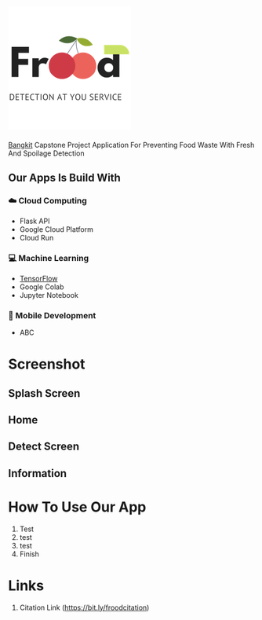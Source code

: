 ![alt text](https://github.com/capstone-frood/Frood/blob/d960b8776a9a0a493461cc525b7e44ff5dfac278/LOGO/1%20TRANS%20Resized.png "Frood Logo")
---
[Bangkit](https://grow.google/intl/id_id/bangkit/ "Bangkit Website") Capstone Project Application For Preventing Food Waste With Fresh And Spoilage Detection 

## Our Apps Is Build With
### :cloud: Cloud Computing
* Flask API
* Google Cloud Platform
* Cloud Run
### :computer: Machine Learning
* [TensorFlow](https://www.tensorflow.org/)
* Google Colab
* Jupyter Notebook
### :iphone: Mobile Development
* ABC

# Screenshot
## Splash Screen

## Home

## Detect Screen

## Information

# How To Use Our App
  1. Test
  2. test
  3. test
  4. Finish

# Links
1. Citation Link (https://bit.ly/froodcitation)
